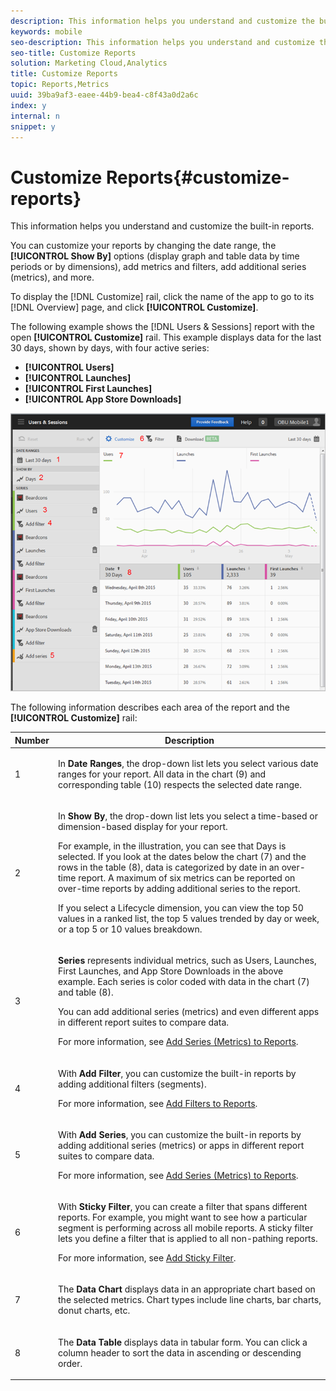 ```yaml
---
description: This information helps you understand and customize the built-in reports.
keywords: mobile
seo-description: This information helps you understand and customize the built-in reports.
seo-title: Customize Reports
solution: Marketing Cloud,Analytics
title: Customize Reports
topic: Reports,Metrics
uuid: 39ba9af3-eaee-44b9-bea4-c8f43a0d2a6c
index: y
internal: n
snippet: y
---
```


# Customize Reports{#customize-reports}

This information helps you understand and customize the built-in reports.

You can customize your reports by changing the date range, the **[!UICONTROL Show By]** options (display graph and table data by time periods or by dimensions), add metrics and filters, add additional series (metrics), and more.

To display the [!DNL Customize] rail, click the name of the app to go to its [!DNL Overview] page, and click **[!UICONTROL Customize]**.

The following example shows the [!DNL Users & Sessions] report with the open **[!UICONTROL Customize]** rail. This example displays data for the last 30 days, shown by days, with four active series:

* **[!UICONTROL Users]** 
* **[!UICONTROL Launches]** 
* **[!UICONTROL First Launches]** 
* **[!UICONTROL App Store Downloads]**

<a id="fig_BCE5253CDA26416F85CF8748E1265266"></a>

![](assets/reports.png)

The following information describes each area of the report and the **[!UICONTROL Customize]** rail: 

<table id="table_12A7306CF59A40F68ECB4D5D37135D14"> 
 <thead> 
  <tr> 
   <th colname="col1" class="entry"> Number </th> 
   <th colname="col2" class="entry"> Description </th> 
  </tr>
 </thead>
 <tbody> 
  <tr> 
   <td colname="col1"> <p>1 </p> </td> 
   <td colname="col2"> <p>In <b>Date Ranges</b>, the drop-down list lets you select various date ranges for your report. All data in the chart (9) and corresponding table (10) respects the selected date range. </p> </td> 
  </tr> 
  <tr> 
   <td colname="col1"> <p>2 </p> </td> 
   <td colname="col2"> <p>In <b>Show By</b>, the drop-down list lets you select a time-based or dimension-based display for your report. </p> <p>For example, in the illustration, you can see that <span class="uicontrol"> Days</span> is selected. If you look at the dates below the chart (7) and the rows in the table (8), data is categorized by date in an over-time report. A maximum of six metrics can be reported on over-time reports by adding additional series to the report. </p> <p>If you select a Lifecycle dimension, you can view the top 50 values in a ranked list, the top 5 values trended by day or week, or a top 5 or 10 values breakdown. </p> </td> 
  </tr> 
  <tr> 
   <td colname="col1"> <p>3 </p> </td> 
   <td colname="col2"> <p><b>Series</b> represents individual metrics, such as <span class="uicontrol"> Users</span>, <span class="uicontrol"> Launches</span>, <span class="uicontrol"> First Launches</span>, and <span class="uicontrol"> App Store Downloads</span> in the above example. Each series is color coded with data in the chart (7) and table (8). </p> <p>You can add additional series (metrics) and even different apps in different report suites to compare data. </p> <p>For more information, see <a href="../../usage/reports-customize/t-reports-series.md#task_601F6377A1D64051BD2B5992AC00D2E6" format="dita" scope="local"> Add Series (Metrics) to Reports</a>. </p> </td> 
  </tr> 
  <tr> 
   <td colname="col1"> <p>4 </p> </td> 
   <td colname="col2"> <p>With <b>Add Filter</b>, you can customize the built-in reports by adding additional filters (segments). </p> <p>For more information, see <a href="../../usage/reports-customize/t-reports-customize.md#task_B6EAC2611CD9477586B2D7C913121C7B" format="dita" scope="local"> Add Filters to Reports</a>. </p> </td> 
  </tr> 
  <tr> 
   <td colname="col1"> <p>5 </p> </td> 
   <td colname="col2"> <p>With <b>Add Series</b>, you can customize the built-in reports by adding additional series (metrics) or apps in different report suites to compare data. </p> <p>For more information, see <a href="../../usage/reports-customize/t-reports-series.md#task_601F6377A1D64051BD2B5992AC00D2E6" format="dita" scope="local"> Add Series (Metrics) to Reports</a>. </p> </td> 
  </tr> 
  <tr> 
   <td colname="col1"> <p>6 </p> </td> 
   <td colname="col2"> <p>With <b>Sticky Filter</b>, you can create a filter that spans different reports. For example, you might want to see how a particular segment is performing across all mobile reports. A sticky filter lets you define a filter that is applied to all non-pathing reports. </p> <p>For more information, see <a href="../../usage/reports-customize/t-sticky-filter.md#task_75B0AD4D58014BB0A5A09FE1B074ECE1" format="dita" scope="local"> Add Sticky Filter</a>. </p> </td> 
  </tr> 
  <tr> 
   <td colname="col1"> <p>7 </p> </td> 
   <td colname="col2"> <p>The <b>Data Chart</b> displays data in an appropriate chart based on the selected metrics. Chart types include line charts, bar charts, donut charts, etc. </p> </td> 
  </tr> 
  <tr> 
   <td colname="col1"> <p>8 </p> </td> 
   <td colname="col2"> <p>The <b>Data Table</b> displays data in tabular form. You can click a column header to sort the data in ascending or descending order. </p> </td> 
  </tr> 
 </tbody> 
</table>

